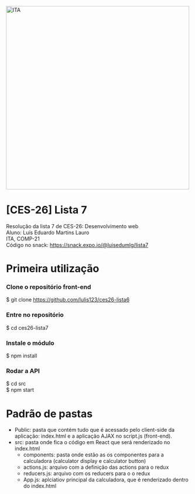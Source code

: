 <img alt="ITA" title="#front-vestibulinho-casd" src="https://logodownload.org/wp-content/uploads/2018/01/ita-logo.png" width="500px" />

# [CES-26] Lista 7
Resolução da lista 7 de CES-26: Desenvolvimento web\
Aluno: Luís Eduardo Martins Lauro\
ITA, COMP-21\
Código no snack: https://snack.expo.io/@luisedumlg/lista7

# Primeira utilização
### Clone o repositório front-end
$ git clone https://github.com/lulis123/ces26-lista6
### Entre no repositório
$ cd ces26-lista7
### Instale o módulo
$ npm install
### Rodar a API
$ cd src\
$ npm start

# Padrão de pastas
- Public: pasta que contém tudo que é acessado pelo client-side da aplicação: index.html e a aplicação AJAX no script.js (front-end).
- src: pasta onde fica o código em React que será renderizado no index.html
  - components: pasta onde estão as os componentes para a calculadora (calculator display e calculator button)
  - actions.js: arquivo com a definição das actions para o redux
  - reducers.js: arquivo com os reducers para o o redux
  - App.js: aplciatiov principal da calculadora, que é renderizado dentro do index.html
